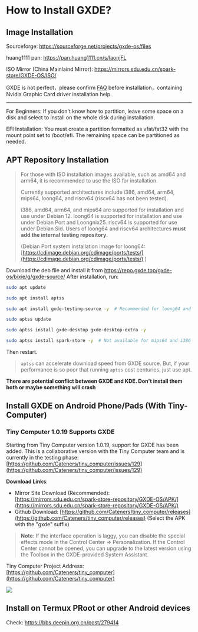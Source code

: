 # How to Install GXDE?
## Image Installation


Sourceforge: https://sourceforge.net/projects/gxde-os/files

huang1111 pan: https://pan.huang1111.cn/s/laonjFL

ISO Mirror (China Mainlaind Mirror): https://mirrors.sdu.edu.cn/spark-store/GXDE-OS/ISO/


GXDE is not perfect，please confirm [FAQ](faq.md) before installation，containing Nvidia Graphic Card driver installation help. 

---

For Beginners: If you don't know how to partition, leave some space on a disk and select to install on the whole disk during installation.

EFI Installation: You must create a partition formatted as vfat/fat32 with the mount point set to /boot/efi. The remaining space can be partitioned as needed.

## APT Repository Installation
> For those with ISO installation images available, such as amd64 and arm64, it is recommended to use the ISO for installation.
> 
> Currently supported architectures include i386, amd64, arm64, mips64, loong64, and riscv64 (riscv64 has not been tested).
> 
> i386, amd64, arm64, and mips64 are supported for installation and use under Debian 12. loong64 is supported for installation and use under Debian Port and Loongnix25. riscv64 is supported for use under Debian Sid. Users of loong64 and riscv64 architectures **must add the internal testing repository**.
> 
> (Debian Port system installation image for loong64: [https://cdimage.debian.org/cdimage/ports/tests/](https://cdimage.debian.org/cdimage/ports/tests/) )

Download the deb file and install it from https://repo.gxde.top/gxde-os/bixie/g/gxde-source/
After installation, run:

```bash
sudo apt update

sudo apt install aptss

sudo apt install gxde-testing-source -y  # Recommended for loong64 and riscv64 users,

sudo aptss update

sudo aptss install gxde-desktop gxde-desktop-extra -y

sudo aptss install spark-store -y  # Not available for mips64 and i386 users

```

Then restart.

> `aptss` can accelerate download speed from GXDE source. But, if your performance is so poor that running `aptss` cost centuries, just use apt.

**There are potential conflict between GXDE and KDE. Don't install them both or maybe something will crash**


## Install GXDE on Android Phone/Pads (With Tiny-Computer)
### Tiny Computer 1.0.19 Supports GXDE
Starting from Tiny Computer version 1.0.19, support for GXDE has been added. This is a collaborative version with the Tiny Computer team and is currently in the testing phase: [https://github.com/Cateners/tiny_computer/issues/129](https://github.com/Cateners/tiny_computer/issues/129)

**Download Links**:

- Mirror Site Download (Recommended): [https://mirrors.sdu.edu.cn/spark-store-repository/GXDE-OS/APK/](https://mirrors.sdu.edu.cn/spark-store-repository/GXDE-OS/APK/)
- Github Download: [https://github.com/Cateners/tiny_computer/releases](https://github.com/Cateners/tiny_computer/releases) (Select the APK with the "gxde" suffix)

> **Note**: If the interface operation is laggy, you can disable the special effects mode in the Control Center => Personalization. If the Control Center cannot be opened, you can upgrade to the latest version using the Toolbox in the GXDE-provided System Assistant.

Tiny Computer Project Address: [https://github.com/Cateners/tiny_computer](https://github.com/Cateners/tiny_computer)

![](/tiny-computer.jpg)  

## Install on Termux PRoot or other Android devices

Check: https://bbs.deepin.org.cn/post/279414
